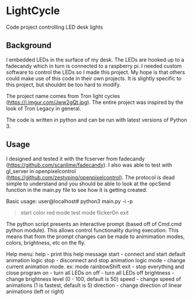 # LightCycle
Code project controlling LED desk lights

## Background

I embedded LEDs in the surface of my desk. The LEDs are hooked up to a fadecandy which in turn is connected to a raspberry pi. I needed custom software to control the LEDs so I made this project. My hope is that others could make use of this code in their own projects. It is slightly specific to this project, but shouldnt be too hard to modify.

The project name comes from Tron light cycles (https://i.imgur.com/Jww2gQt.jpg). The entire project was inspired by the look of Tron Legacy in general.

The code is written in python and can be run with latest versions of Python 3.

## Usage

I designed and tested it with the fcserver from fadecandy (https://github.com/scanlime/fadecandy). I also was able to test with gl_server in openpixelcontrol (https://github.com/zestyping/openpixelcontrol). The protocol is dead simple to understand and you should be able to look at the opcSend function in the main.py file to see how it is getting created. 

Basic usage:
  user@localhost# python3 main.py -i <IP to OPC server> -p <Port to OPC server>
  > start
  > color red
  > mode test
  > mode flickerOn
  > exit
  
The python script presents an interactive prompt (based off of Cmd.cmd python module). This allows control functionality during execution. This means that from the prompt changes can be made to animimation modes, colors, brightness, etc on the fly.

Help menu:
  help - print this help message
  start - connect and start default animation logic
  stop - disconnect and stop animation logic
  mode - change current animation mode. ex: mode rainbowShift
  exit - stop everything and close program
  on - turn all LEDs on
  off - turn all LEDs off
  brightness - change brightness level (0 - 100, default is 50)
  speed - change speed of animations (1 is fastest, default is 5)
  direction - change direction of linear animations (left or right)
